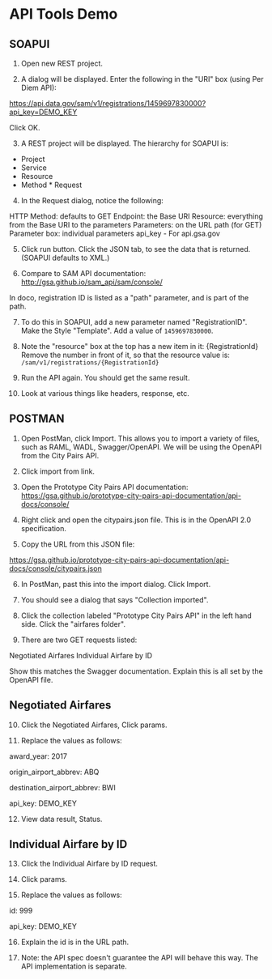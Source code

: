# API Tools Demo

## SOAPUI

1. Open new REST project.

2. A dialog will be displayed. Enter the following in the "URI" box (using Per Diem API):

https://api.data.gov/sam/v1/registrations/1459697830000?api_key=DEMO_KEY

Click OK.

3. A REST project will be displayed. The hierarchy for SOAPUI is:

* Project
 * Service
  * Resource
   * Method
    * Request

4. In the Request dialog, notice the following:

HTTP Method: defaults to GET
Endpoint: the Base URI
Resource: everything from the Base URI to the parameters
Parameters: on the URL path (for GET)
Parameter box: individual parameters
api_key - For api.gsa.gov

5. Click run button. Click the JSON tab, to see the data that is returned. (SOAPUI defaults to XML.)

6. Compare to SAM API documentation: http://gsa.github.io/sam_api/sam/console/

In doco, registration ID is listed as a "path" parameter, and is part of the path.

7. To do this in SOAPUI, add a new parameter named "RegistrationID". Make the Style "Template". Add a value of 	`1459697830000`.

8. Note the "resource" box at the top has a new item in it: {RegistrationId}
Remove the number in front of it, so that the resource value is: `/sam/v1/registrations/{RegistrationId}`

9. Run the API again. You should get the same result.

10. Look at various things like headers, response, etc.

## POSTMAN

1. Open PostMan, click Import. This allows you to import a variety of files, such as RAML, WADL, Swagger/OpenAPI. We will be using the OpenAPI from the City Pairs API.

2. Click import from link.

3. Open the Prototype City Pairs API documentation: https://gsa.github.io/prototype-city-pairs-api-documentation/api-docs/console/

4. Right click and open the citypairs.json file. This is in the OpenAPI 2.0 specification. 


5. Copy the URL from this JSON file:

https://gsa.github.io/prototype-city-pairs-api-documentation/api-docs/console/citypairs.json

6. In PostMan, past this into the import dialog. Click Import.

7. You should see a dialog that says "Collection imported".

8. Click the collection labeled "Prototype City Pairs API" in the left hand side. Click the "airfares folder". 

9. There are two GET requests listed:

Negotiated Airfares
Individual Airfare by ID

Show this matches the Swagger documentation. Explain this is all set by the OpenAPI file.

## Negotiated Airfares

10. Click the Negotiated Airfares, Click params.

11. Replace the values as follows:

award_year: 2017

origin_airport_abbrev: ABQ

destination_airport_abbrev: BWI

api_key: DEMO_KEY

12. View data result, Status.

## Individual Airfare by ID

13. Click the Individual Airfare by ID request.

14. Click params.

15. Replace the values as follows:

id: 999

api_key: DEMO_KEY


16. Explain the id is in the URL path.

17. Note: the API spec doesn't guarantee the API will behave this way. The API implementation is separate.
